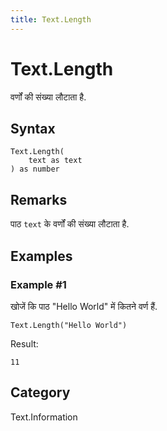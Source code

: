 ```yaml
---
title: Text.Length
---
```


# Text.Length


वर्णों की संख्‍या लौटाता है.


## Syntax

```powerquery
Text.Length(
    text as text
) as number
```


## Remarks

पाठ <code>text</code> के वर्णों की संख्या लौटाता है.


## Examples

### Example #1 
खोजें कि पाठ &#34;Hello World&#34; में कितने वर्ण हैं.
```powerquery
Text.Length("Hello World")
```

Result: 
```powerquery
11
```




## Category
Text.Information

